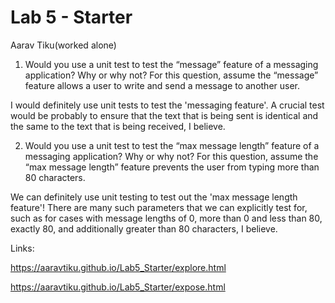 # Lab 5 - Starter
Aarav Tiku(worked alone)

1) Would you use a unit test to test the “message” feature of a messaging application? Why or why not? For this question, assume the “message” feature allows a user to write and send a message to another user.

I would definitely use unit tests to test the 'messaging feature'. A crucial test would be probably to ensure that the text that is being sent is identical and the same to the text that is being received, I believe.

2) Would you use a unit test to test the “max message length” feature of a messaging application? Why or why not? For this question, assume the “max message length” feature prevents the user from typing more than 80 characters.

We can definitely use unit testing to test out the 'max message length feature'! There are many such parameters that we can explicitly test for, such as for cases with message lengths of 0, more than 0 and less than 80, exactly 80, and additionally greater than 80 characters, I believe.

Links:

<https://aaravtiku.github.io/Lab5_Starter/explore.html>

<https://aaravtiku.github.io/Lab5_Starter/expose.html>
